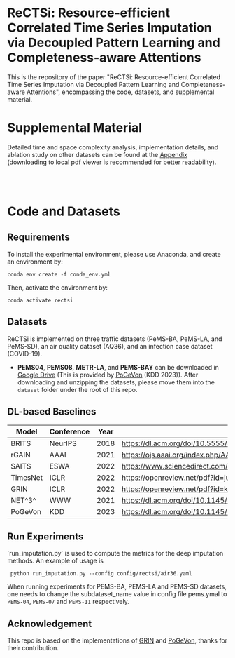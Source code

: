 <meta name="robots" content="noindex">

<h1> ReCTSi: Resource-efficient Correlated Time Series Imputation via Decoupled Pattern Learning and Completeness-aware Attentions </h1>

This is the repository of the paper "ReCTSi: Resource-efficient Correlated Time Series Imputation via Decoupled Pattern Learning and Completeness-aware Attentions", encompassing the code, datasets, and supplemental material.

<h1> Supplemental Material </h1> 

Detailed time and space complexity analysis, implementation details, and ablation study on other datasets can be found at the [Appendix](Appendix.pdf) (downloading to local pdf viewer is recommended for better readability).

 <br>
 <br>

  

<h1> Code and Datasets </h1> 

<h2> Requirements </h2> 

To install the experimental environment, please use Anaconda, and create an environment by:
```setup
conda env create -f conda_env.yml
```

Then, activate the environment by:

```activate the environment
conda activate rectsi
```


<h2> Datasets </h2> 

ReCTSi is implemented on three traffic datasets (PeMS-BA, PeMS-LA, and PeMS-SD), an air quality dataset (AQ36), and an infection case dataset (COVID-19).

- **PEMS04**, **PEMS08**, **METR-LA**, and **PEMS-BAY** can be downloaded in [Google Drive](https://drive.google.com/file/d/1kmY2MMlga1ryasGsAHXslKNI3F2l19IT/) (This is provided by [PoGeVon](https://github.com/Derek-Wds/PoGeVon/) (KDD 2023)). After downloading and unzipping the datasets, please move them into the `dataset` folder under the root of this repo.
<h2> DL-based Baselines </h2> 

| Model    | Conference | Year | Link                                                  |
|----------|------------|------|-------------------------------------------------------|
| BRITS    | NeurIPS    | 2018 | https://dl.acm.org/doi/10.5555/3327757.3327783               |
| rGAIN    | AAAI       | 2021 | https://ojs.aaai.org/index.php/AAAI/article/view/17086        |
| SAITS    | ESWA       | 2022 | https://www.sciencedirect.com/science/article/pii/S0957417423001203    |
| TimesNet | ICLR       | 2022 | https://openreview.net/pdf?id=ju_Uqw384Oq    |
| GRIN     | ICLR       | 2022 | https://openreview.net/pdf?id=kOu3-S3wJ7       |
| NET^3^   | WWW        | 2021 | https://dl.acm.org/doi/10.1145/3442381.3449969 |
| PoGeVon  | KDD        | 2023 | https://dl.acm.org/doi/10.1145/3580305.3599444            |

<h2> Run Experiments </h2>
 `run_imputation.py` is used to compute the metrics for the deep imputation methods. An example of usage is

```
 python run_imputation.py --config config/rectsi/air36.yaml
```
When running experiments for PEMS-BA, PEMS-LA and PEMS-SD datasets, one needs to change the subdataset_name value in config file pems.ymal to `PEMS-04`, `PEMS-07` and `PEMS-11` respectively.

## Acknowledgement
This repo is based on the implementations of [GRIN](https://github.com/Graph-Machine-Learning-Group/grin) and [PoGeVon](https://github.com/Derek-Wds/PoGeVon/), thanks for their contribution.
